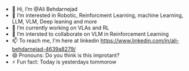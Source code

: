 - 👋 Hi, I’m @Ali Behdarnejad
- 👀 I’m interested in Robotic, Reinforcment Learning, machine Learning, LLM, VLM, Deep leaning and more
- 🌱 I’m currently working on VLAs and RL
- 💞️ I’m intersted to collaborate on VLM in Reinforcement Learning
- 📫 To reach me, I'm here at linkedin https://www.linkedin.com/in/ali-behdarnejad-4639a8279/
- 😄 Pronouns: Do you think is this improtant?
- ⚡ Fun fact: Today is yesterdays tommorow

<!---
AliBehdar/AliBehdar is a ✨ special ✨ repository because its `README.md` (this file) appears on your GitHub profile.
You can click the Preview link to take a look at your changes.
--->
